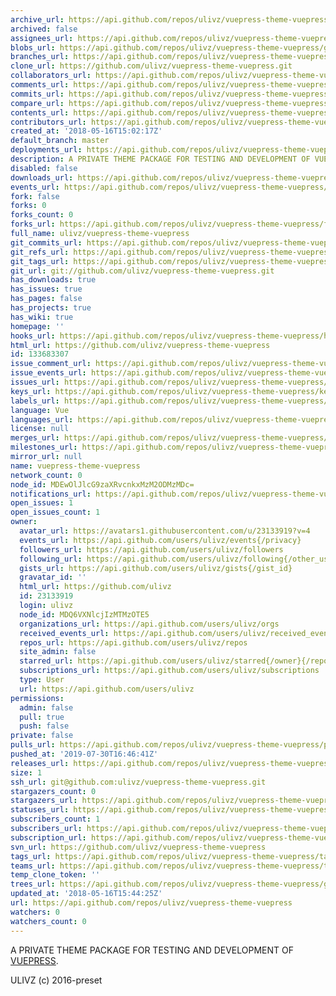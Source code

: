 ```yaml
---
archive_url: https://api.github.com/repos/ulivz/vuepress-theme-vuepress/{archive_format}{/ref}
archived: false
assignees_url: https://api.github.com/repos/ulivz/vuepress-theme-vuepress/assignees{/user}
blobs_url: https://api.github.com/repos/ulivz/vuepress-theme-vuepress/git/blobs{/sha}
branches_url: https://api.github.com/repos/ulivz/vuepress-theme-vuepress/branches{/branch}
clone_url: https://github.com/ulivz/vuepress-theme-vuepress.git
collaborators_url: https://api.github.com/repos/ulivz/vuepress-theme-vuepress/collaborators{/collaborator}
comments_url: https://api.github.com/repos/ulivz/vuepress-theme-vuepress/comments{/number}
commits_url: https://api.github.com/repos/ulivz/vuepress-theme-vuepress/commits{/sha}
compare_url: https://api.github.com/repos/ulivz/vuepress-theme-vuepress/compare/{base}...{head}
contents_url: https://api.github.com/repos/ulivz/vuepress-theme-vuepress/contents/{+path}
contributors_url: https://api.github.com/repos/ulivz/vuepress-theme-vuepress/contributors
created_at: '2018-05-16T15:02:17Z'
default_branch: master
deployments_url: https://api.github.com/repos/ulivz/vuepress-theme-vuepress/deployments
description: A PRIVATE THEME PACKAGE FOR TESTING AND DEVELOPMENT OF VUEPRESS.
disabled: false
downloads_url: https://api.github.com/repos/ulivz/vuepress-theme-vuepress/downloads
events_url: https://api.github.com/repos/ulivz/vuepress-theme-vuepress/events
fork: false
forks: 0
forks_count: 0
forks_url: https://api.github.com/repos/ulivz/vuepress-theme-vuepress/forks
full_name: ulivz/vuepress-theme-vuepress
git_commits_url: https://api.github.com/repos/ulivz/vuepress-theme-vuepress/git/commits{/sha}
git_refs_url: https://api.github.com/repos/ulivz/vuepress-theme-vuepress/git/refs{/sha}
git_tags_url: https://api.github.com/repos/ulivz/vuepress-theme-vuepress/git/tags{/sha}
git_url: git://github.com/ulivz/vuepress-theme-vuepress.git
has_downloads: true
has_issues: true
has_pages: false
has_projects: true
has_wiki: true
homepage: ''
hooks_url: https://api.github.com/repos/ulivz/vuepress-theme-vuepress/hooks
html_url: https://github.com/ulivz/vuepress-theme-vuepress
id: 133683307
issue_comment_url: https://api.github.com/repos/ulivz/vuepress-theme-vuepress/issues/comments{/number}
issue_events_url: https://api.github.com/repos/ulivz/vuepress-theme-vuepress/issues/events{/number}
issues_url: https://api.github.com/repos/ulivz/vuepress-theme-vuepress/issues{/number}
keys_url: https://api.github.com/repos/ulivz/vuepress-theme-vuepress/keys{/key_id}
labels_url: https://api.github.com/repos/ulivz/vuepress-theme-vuepress/labels{/name}
language: Vue
languages_url: https://api.github.com/repos/ulivz/vuepress-theme-vuepress/languages
license: null
merges_url: https://api.github.com/repos/ulivz/vuepress-theme-vuepress/merges
milestones_url: https://api.github.com/repos/ulivz/vuepress-theme-vuepress/milestones{/number}
mirror_url: null
name: vuepress-theme-vuepress
network_count: 0
node_id: MDEwOlJlcG9zaXRvcnkxMzM2ODMzMDc=
notifications_url: https://api.github.com/repos/ulivz/vuepress-theme-vuepress/notifications{?since,all,participating}
open_issues: 1
open_issues_count: 1
owner:
  avatar_url: https://avatars1.githubusercontent.com/u/23133919?v=4
  events_url: https://api.github.com/users/ulivz/events{/privacy}
  followers_url: https://api.github.com/users/ulivz/followers
  following_url: https://api.github.com/users/ulivz/following{/other_user}
  gists_url: https://api.github.com/users/ulivz/gists{/gist_id}
  gravatar_id: ''
  html_url: https://github.com/ulivz
  id: 23133919
  login: ulivz
  node_id: MDQ6VXNlcjIzMTMzOTE5
  organizations_url: https://api.github.com/users/ulivz/orgs
  received_events_url: https://api.github.com/users/ulivz/received_events
  repos_url: https://api.github.com/users/ulivz/repos
  site_admin: false
  starred_url: https://api.github.com/users/ulivz/starred{/owner}{/repo}
  subscriptions_url: https://api.github.com/users/ulivz/subscriptions
  type: User
  url: https://api.github.com/users/ulivz
permissions:
  admin: false
  pull: true
  push: false
private: false
pulls_url: https://api.github.com/repos/ulivz/vuepress-theme-vuepress/pulls{/number}
pushed_at: '2019-07-30T16:46:41Z'
releases_url: https://api.github.com/repos/ulivz/vuepress-theme-vuepress/releases{/id}
size: 1
ssh_url: git@github.com:ulivz/vuepress-theme-vuepress.git
stargazers_count: 0
stargazers_url: https://api.github.com/repos/ulivz/vuepress-theme-vuepress/stargazers
statuses_url: https://api.github.com/repos/ulivz/vuepress-theme-vuepress/statuses/{sha}
subscribers_count: 1
subscribers_url: https://api.github.com/repos/ulivz/vuepress-theme-vuepress/subscribers
subscription_url: https://api.github.com/repos/ulivz/vuepress-theme-vuepress/subscription
svn_url: https://github.com/ulivz/vuepress-theme-vuepress
tags_url: https://api.github.com/repos/ulivz/vuepress-theme-vuepress/tags
teams_url: https://api.github.com/repos/ulivz/vuepress-theme-vuepress/teams
temp_clone_token: ''
trees_url: https://api.github.com/repos/ulivz/vuepress-theme-vuepress/git/trees{/sha}
updated_at: '2018-05-16T15:44:25Z'
url: https://api.github.com/repos/ulivz/vuepress-theme-vuepress
watchers: 0
watchers_count: 0
---
```


A PRIVATE THEME PACKAGE FOR TESTING AND DEVELOPMENT OF [VUEPRESS](https://github.com/vuejs/vuepress).

ULIVZ (c) 2016-preset
